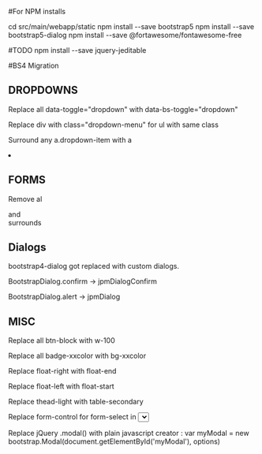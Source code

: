 #For NPM installs

cd src/main/webapp/static
npm install --save bootstrap5
npm install --save bootstrap5-dialog
npm install --save @fortawesome/fontawesome-free

#TODO npm install --save jquery-jeditable 

#BS4 Migration

## DROPDOWNS

Replace all data-toggle="dropdown" with data-bs-toggle="dropdown"

Replace div with class="dropdown-menu" for ul with same class

Surround any a.dropdown-item with a <li></li>

## FORMS

Remove al <div class="input-group-prepend"></div> and <div class="input-group-append"></div> surrounds

## Dialogs

bootstrap4-dialog got replaced with custom dialogs.

BootstrapDialog.confirm -> jpmDialogConfirm

BootstrapDialog.alert -> jpmDialog

## MISC

Replace all btn-block with w-100 

Replace all badge-xxcolor with bg-xxcolor

Replace float-right with float-end

Replace float-left with float-start

Replace thead-light with table-secondary

Replace form-control for form-select in <select>

Replace jQuery .modal()  with plain javascript creator : 
var myModal = new bootstrap.Modal(document.getElementById('myModal'), options)